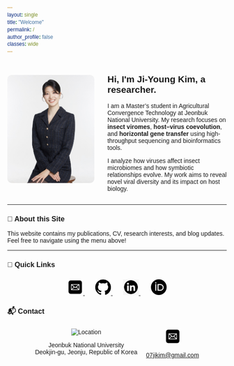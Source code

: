 ```yaml
---
layout: single
title: "Welcome"
permalink: /
author_profile: false
classes: wide
---
```


<style>
  body, h1, h2, h3, h4, h5, h6, p, div, a, span {
    font-family: Arial, "Times New Roman", serif !important;
  }
</style>

<div style="display: flex; align-items: center; gap: 30px; flex-wrap: wrap;">

  <div style="flex: 0 0 auto;">
    <img src="/assets/images/PROFILE.jpg" alt="Ji-Young Kim profile photo" style="border-radius: 10px; width: 200px;">
  </div>

  <div style="flex: 1;">
    <h2><strong>Hi, I'm Ji-Young Kim, a researcher.</strong></h2>
    <p>
      I am a Master’s student in Agricultural Convergence Technology at Jeonbuk National University.  
      My research focuses on <strong>insect viromes</strong>, <strong>host–virus coevolution</strong>, and  
      <strong>horizontal gene transfer</strong> using high-throughput sequencing and bioinformatics tools.
    </p>
    <p>
      I analyze how viruses affect insect microbiomes and how symbiotic relationships evolve.  
      My work aims to reveal novel viral diversity and its impact on host biology.
    </p>
  </div>

</div>

---

### 📝 About this Site

This website contains my publications, CV, research interests, and blog updates.  
Feel free to navigate using the menu above!

---

### 🔗 Quick Links

<div style="text-align: center; margin-top: 1.5rem;">
  <a href="mailto:07jikim@gmail.com" style="margin: 0 12px;">
    <img src="/assets/icons/email.png" alt="Email" style="width: 36px;" />
  </a>
  <a href="https://github.com/07jikim" target="_blank" style="margin: 0 12px;">
    <img src="/assets/icons/github.png" alt="GitHub" style="width: 36px;" />
  </a>
  <a href="https://www.linkedin.com/in/ji-young-kim-744a34276/" target="_blank" style="margin: 0 12px;">
    <img src="/assets/icons/linkedin.png" alt="LinkedIn" style="width: 36px;" />
  </a>
  <a href="https://orcid.org/0000-0000-0000-0000" target="_blank" style="margin: 0 12px;">
    <img src="/assets/icons/orcid.png" alt="ORCID" style="width: 36px;" />
  </a>
</div>

### 📬 Contact

<div style="display:flex;flex-wrap:wrap;justify-content:center;gap:20px;margin-top:1.5rem;">

  <div style="text-align:center;">
    <img src="/assets/icons/location.png" alt="Location" style="width:36px;">
    <p>Jeonbuk National University<br>Deokjin-gu, Jeonju, Republic of Korea</p>
  </div>

  <div style="text-align:center;">
    <img src="/assets/icons/email.png" alt="Email" style="width:36px;">
    <p><a href="mailto:07jikim@gmail.com">07jikim@gmail.com</a></p>
  </div>

</div>


